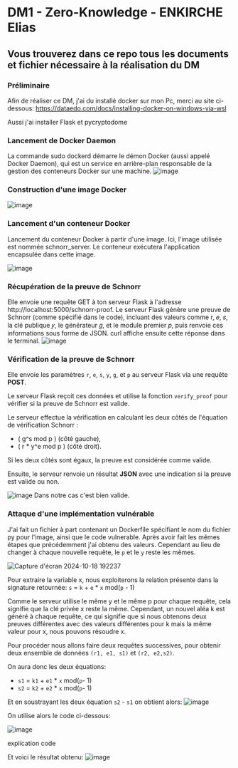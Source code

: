 # DM1 - Zero-Knowledge - ENKIRCHE Elias
## Vous trouverez dans ce repo tous les documents et fichier nécessaire à la réalisation du DM
### Préliminaire
Afin de réaliser ce DM, j'ai du installé docker sur mon Pc, merci au site ci-dessous: 
https://dataedo.com/docs/installing-docker-on-windows-via-wsl

Aussi j'ai installer Flask et  pycryptodome

### Lancement de Docker Daemon
La commande sudo dockerd démarre le démon Docker (aussi appelé Docker Daemon), qui est un service en arrière-plan responsable de la gestion des conteneurs Docker sur une machine.
![image](https://github.com/user-attachments/assets/ef561a2a-2373-479e-a451-0de844dc68d7)

### Construction d'une image Docker 

![image](https://github.com/user-attachments/assets/d6223731-7c69-4d1b-b280-26e8ecbc576a)

### Lancement d'un conteneur Docker 
Lancement du conteneur Docker à partir d'une image. Ici, l'image utilisée est nommée schnorr_server. Le conteneur exécutera l'application encapsulée dans cette image.

![image](https://github.com/user-attachments/assets/ac4abce6-51f2-48c8-8a9a-61e93dfcd271)

### Récupération de la preuve de Schnorr
Elle envoie une requête GET à ton serveur Flask à l'adresse http://localhost:5000/schnorr-proof.
Le serveur Flask génère une preuve de Schnorr (comme spécifié dans le code), incluant des valeurs comme 
r, 𝑒, 𝑠, la clé publique 𝑦, le générateur 𝑔, et le module premier 𝑝, puis renvoie ces informations sous forme de JSON.
curl affiche ensuite cette réponse dans le terminal.
![image](https://github.com/user-attachments/assets/217b2cf1-82ed-434a-ae04-6c54d8e864e5)

### Vérification de la preuve de Schnorr
Elle envoie les paramètres `r`, `e`, `s`, `y`, `g`, et `p` au serveur Flask via une requête **POST**.

Le serveur Flask reçoit ces données et utilise la fonction `verify_proof` pour vérifier si la preuve de Schnorr est valide.

Le serveur effectue la vérification en calculant les deux côtés de l'équation de vérification Schnorr :

- \( g^s mod p \) (côté gauche),
- \( r * y^e mod p \) (côté droit).

Si les deux côtés sont égaux, la preuve est considérée comme valide.

Ensuite, le serveur renvoie un résultat **JSON** avec une indication si la preuve est valide ou non.

![image](https://github.com/user-attachments/assets/2ca05fd9-c1ad-4354-903a-64e71f099ee3)
Dans notre cas c'est bien valide.

### Attaque d'une implémentation vulnérable

J'ai fait un fichier à part contenant un Dockerfile spécifiant le nom du fichier py pour l'image, ainsi que le code vulnerable.
Après avoir fait les mêmes étapes que précédemment j'ai obtenu des valeurs. Cependant au lieu de changer à chaque nouvelle requête, le `p` et le `y` reste les mêmes.

![Capture d'écran 2024-10-18 192237](https://github.com/user-attachments/assets/cf8de84b-0aac-4e87-b67c-556e66be51a1)

Pour extraire la variable x, nous exploiterons la relation présente dans la signature retournée: `s` = `k` + `e` * `x` mod(`p` - 1)

Comme le serveur utilise le même y et le même p pour chaque requête, cela signifie que la clé privée x reste la même. Cependant, un nouvel aléa k est généré à chaque requête, ce qui signifie que si nous obtenons deux preuves différentes avec des valeurs différentes pour k mais la même valeur pour x, nous pouvons résoudre x.

Pour procéder nous allons faire deux requêtes successives, pour obtenir deux ensemble de données `(r1, e1, s1)` et `(r2, e2,s2)`.

On aura donc les deux équations: 
- `s1` = `k1` + `e1` * `x` mod(`p`- 1)
- `s2` = `k2` + `e2` * `x` mod(`p`- 1)

Et en soustrayant les deux équation `s2` - `s1` on obtient alors: 
![image](https://github.com/user-attachments/assets/2f052e44-4045-4ee1-b781-b8fd6e38b2f0)

On utilise alors le code ci-dessous: 

![image](https://github.com/user-attachments/assets/3f81f07c-8586-4dcf-9cce-05399c658d5a)

explication code 

Et voici le résultat obtenu: 
![image](https://github.com/user-attachments/assets/35b0fc46-751d-4b9f-9b0f-404d20bb3454)
